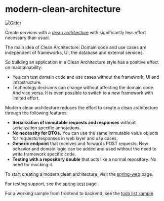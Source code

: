 # modern-clean-architecture
[![Gitter](https://badges.gitter.im/requirementsascode/community.svg)](https://gitter.im/requirementsascode/community?utm_source=badge&utm_medium=badge&utm_campaign=pr-badge)

Create services with a [clean architecture](https://blog.cleancoder.com/uncle-bob/2012/08/13/the-clean-architecture.html) with significantly less effort necessary than usual.

The main idea of Clean Architecture: Domain code and use cases are independent of frameworks, UI, the database and external services.

So building an application in a Clean Architecture style has a positive effect on maintainability:
* You can test domain code and use cases without the framework, UI and infrastructure.
* Technology decisions can change without affecting the domain code. And vice versa. It is even possible to switch to a new framework with limited effort.

Modern clean architecture reduces the effort to create a clean architecture through the following features:
* **Serialization of immutable requests and responses** without serialization specific annotations.
* **No necessity for DTOs.** You can use the same immutable value objects for requests/responses in web layer and use cases. 
* **Generic endpoint** that receives and forwards POST requests. New behavior and domain logic can be added and used without the need to write framework specific code.
* **Testing with a repository double** that acts like a normal repository. No need for mocking it.

To start creating a modern clean architecture, visit the [spring-web](https://github.com/bertilmuth/modern-clean-architecture/tree/main/spring-web) page.

For testing support, see the [spring-test](https://github.com/bertilmuth/modern-clean-architecture/tree/main/spring-test) page.

For a working sample from frontend to backend, see the [todo list sample](https://github.com/bertilmuth/modern-clean-architecture/tree/main/samples/todolist).

